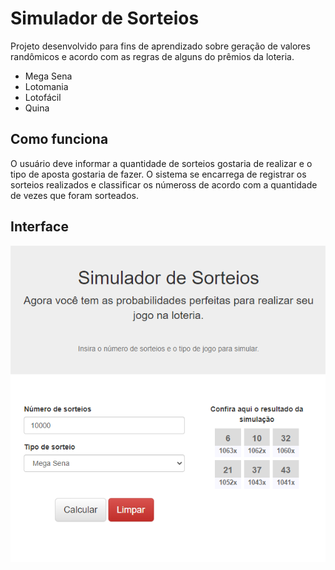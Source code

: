 # Simulador de Sorteios

Projeto desenvolvido para fins de aprendizado sobre geração de valores randômicos e acordo com as regras de alguns do prêmios da loteria.
- Mega Sena
- Lotomania
- Lotofácil
- Quina

## Como funciona

O usuário deve informar a quantidade de sorteios gostaria de realizar e o tipo de aposta gostaria de fazer.
O sistema se encarrega de registrar os sorteios realizados e classificar os númeross de acordo com a quantidade de vezes que foram sorteados.

## Interface

<p align="center">
  <img src="./assets/interface.png" alt="Sublime's custom image"/>
</p>
<!-- ![Interface do Simulador](./assets/interface.png) -->